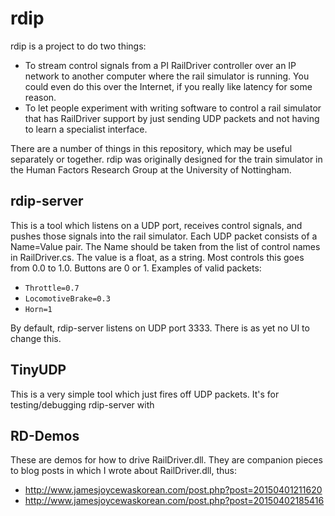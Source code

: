 # rdip

rdip is a project to do two things:

* To stream control signals from a PI RailDriver controller over an IP network to another computer where the rail simulator is running.  You could even do this over the Internet, if you really like latency for some reason.
* To let people experiment with writing software to control a rail simulator that has RailDriver support by just sending UDP packets and not having to learn a specialist interface.

There are a number of things in this repository, which may be useful separately or together.  rdip was originally designed for the train simulator in the Human Factors Research Group at the University of Nottingham.

## rdip-server

This is a tool which listens on a UDP port, receives control signals, and pushes those signals into the rail simulator.  Each UDP packet consists of a Name=Value pair.  The Name should be taken from the list of control names in RailDriver.cs.  The value is a float, as a string.  Most controls this goes from 0.0 to 1.0.  Buttons are 0 or 1.  Examples of valid packets:

* `Throttle=0.7`
* `LocomotiveBrake=0.3`
* `Horn=1`

By default, rdip-server listens on UDP port 3333.  There is as yet no UI to change this.

## TinyUDP

This is a very simple tool which just fires off UDP packets.  It's for testing/debugging rdip-server with

## RD-Demos

These are demos for how to drive RailDriver.dll.  They are companion pieces to blog posts in which I wrote about RailDriver.dll, thus:

* http://www.jamesjoycewaskorean.com/post.php?post=20150401211620
* http://www.jamesjoycewaskorean.com/post.php?post=20150402185416
